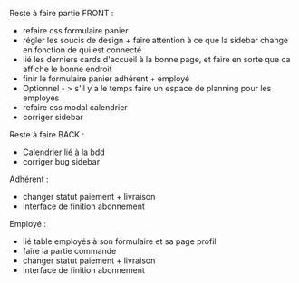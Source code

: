 Reste à faire partie FRONT : 
- refaire css formulaire panier
- régler les soucis de design + faire attention à ce que la sidebar change en fonction de qui est connecté 
- lié les derniers cards d'accueil à la bonne page, et faire en sorte que ca affiche le bonne endroit 
- finir le formulaire panier adhérent + employé
- Optionnel - > s'il y a le temps faire un espace de planning pour les employés 
- refaire css modal calendrier 
- corriger sidebar




Reste à faire BACK :

- Calendrier lié à la bdd 
- corriger bug sidebar

Adhérent : 
- changer statut paiement + livraison
- interface de finition abonnement 


Employé : 
- lié table employés à son formulaire et sa page profil
- faire la partie commande
- changer statut paiement + livraison
- interface de finition abonnement 